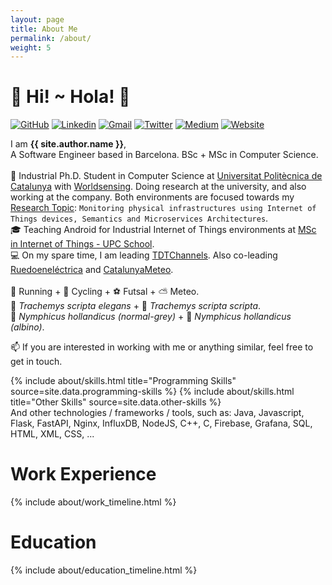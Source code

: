 ```yaml
---
layout: page
title: About Me
permalink: /about/
weight: 5
---
```


# :wave: Hi! ~ Hola! :wave:

[![GitHub](https://img.shields.io/badge/GitHub-000000?logo=GitHub&style=flat-square&color=grey)](https://github.com/LaQuay)
[![Linkedin](https://img.shields.io/badge/LinkedIn-blue?logo=Linkedin&style=flat-square)](https://www.linkedin.com/in/marcvilagomez/)
[![Gmail](https://img.shields.io/badge/Gmail-c14438?logo=Gmail&style=flat-square&logoColor=white)](mailto:hola@marcvila.me)
[![Twitter](https://img.shields.io/twitter/follow/GrimmSour?logo=Twitter&label=Twitter&style=flat-square)](https://twitter.com/GrimmSour)
[![Medium](https://img.shields.io/badge/Medium-12100E?logo=medium&style=flat-square&color=grey)](https://medium.com/@laquay)
[![Website](https://img.shields.io/website?label=marcvila.me&style=flat-square&url=http%3A%2F%2Fmarcvila.me%2F)](https://www.marcvila.me)

I am **{{ site.author.name }}**,<br>
A Software Engineer based in Barcelona. BSc + MSc in Computer Science.<br>
<br>
🌱 Industrial Ph.D. Student in Computer Science at <a href='https://computing.phd.upc.edu/en/phd-data'
target='_blank'>Universitat Politècnica de Catalunya</a> with <a
href='https://www.worldsensing.com/' target='_blank'>Worldsensing</a>.
Doing research at the university, and also working at the company. Both environments are focused towards my <a href='/research/' target='_blank'>Research Topic</a>: `Monitoring physical infrastructures using Internet of Things devices, Semantics and Microservices Architectures`.<br>
🎓 Teaching Android for Industrial Internet of Things environments at <a href='https://www.talent.upc.edu/ing/estudis/formacio/curs/200100/master-degree-internet-iot/'
target='_blank'>MSc in Internet of Things - UPC School</a>.<br>
💻 On my spare time, I am leading <a href='/projects/1-tdtchannels' target='_blank'> TDTChannels</a>. Also co-leading <a href='/projects/3-ruedoenelectrica' target='_blank'> Ruedoeneléctrica</a> and <a href='/projects/2-catalunya-meteo' target='_blank'> CatalunyaMeteo</a>. <br>
<br>
🏃 Running + 🚴 Cycling + ⚽ Futsal + ⛅ Meteo.<br>
🐢 _Trachemys scripta elegans_ + 🐢 _Trachemys scripta scripta_.<br>
🦜 _Nymphicus hollandicus (normal-grey)_ + 🦜 _Nymphicus hollandicus (albino)_.

📫 If you are interested in working with me or anything similar, feel free to get in touch.

<div class="row">
{% include about/skills.html title="Programming Skills" source=site.data.programming-skills %}
{% include about/skills.html title="Other Skills" source=site.data.other-skills %}
</div>
And other technologies / frameworks / tools, such as: Java, Javascript, Flask, FastAPI, Nginx, 
InfluxDB, NodeJS, C++, C, Firebase, Grafana, SQL, HTML, XML, CSS, ...

# **Work Experience**

<div class="row">
{% include about/work_timeline.html %}
</div>

# **Education**

<div class="row">
{% include about/education_timeline.html %}
</div>
